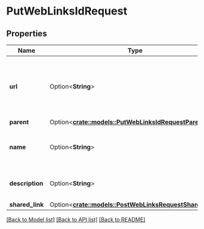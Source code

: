 # PutWebLinksIdRequest

## Properties

Name | Type | Description | Notes
------------ | ------------- | ------------- | -------------
**url** | Option<**String**> | The new URL that the web link links to. Must start with `\"http://\"` or `\"https://\"`. | [optional]
**parent** | Option<[**crate::models::PutWebLinksIdRequestParent**](put_web_links_id_request_parent.md)> |  | [optional]
**name** | Option<**String**> | A new name for the web link. Defaults to the URL if not set. | [optional]
**description** | Option<**String**> | A new description of the web link. | [optional]
**shared_link** | Option<[**crate::models::PostWebLinksRequestSharedLink**](post_web_links_request_shared_link.md)> |  | [optional]

[[Back to Model list]](../README.md#documentation-for-models) [[Back to API list]](../README.md#documentation-for-api-endpoints) [[Back to README]](../README.md)


